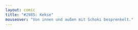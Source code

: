 ```yaml
---
layout: comic
title: "#2985: Kekse"
mouseover: "Von innen und außen mit Schoki besprenkelt."
---
```

